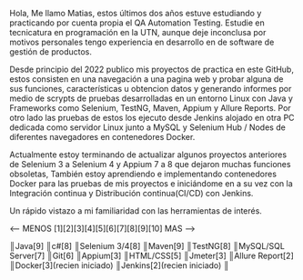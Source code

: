 Hola, Me llamo Matias, estos últimos dos años estuve estudiando y practicando por cuenta propia el QA Automation Testing. Estudie en tecnicatura en programación en la UTN, aunque deje inconclusa por motivos personales tengo experiencia en desarrollo en de software de gestión de productos.

Desde principio del 2022 publico mis proyectos de practica en este GitHub, estos consisten en una navegación a una pagina web y probar alguna de sus funciones, características u obtencion datos y generando informes  por medio de scrypts de pruebas desarrolladas en un entorno Linux con Java y Frameworks como Selenium, TestNG, Maven, Appium y Allure Reports. Por otro lado las pruebas de estos los ejecuto desde Jenkins alojado en otra PC dedicada como servidor Linux junto a MySQL y Selenium Hub / Nodes de diferentes navegadores en contenedores Docker.

Actualmente estoy terminando de actualizar algunos proyectos anteriores de Selenium 3 a Selenium 4 y Appium 7 a 8 que dejaron muchas funciones obsoletas, También estoy aprendiendo e implementando contenedores Docker para las pruebas de mis proyectos e iniciándome en a su vez con la Integración continua y Distribución continua(CI/CD) con Jenkins.

Un rápido vistazo a mi familiaridad con las herramientas de interés.

<-- MENOS [1][2][3][4][5][6][7][8][9][10] MAS -->

║Java[9]
║c#[8]
║Selenium 3/4[8]
║Maven[9]
║TestNG[8]
║MySQL/SQL Server[7]
║Git[6]
║Appium[3]
║HTML/CSS[5]
║Jmeter[3]
║Allure Report[2]
║Docker[3](recien iniciado)
║Jenkins[2](recien iniciado)
║
